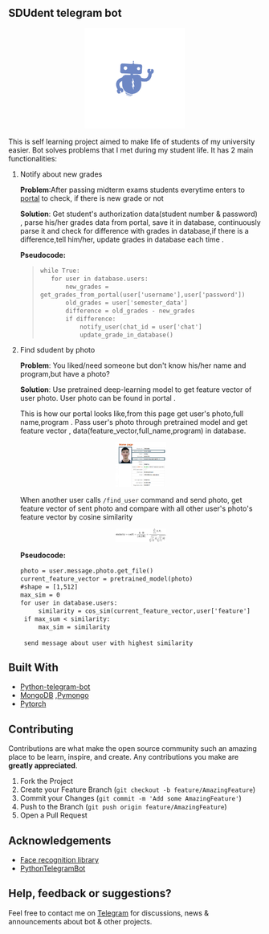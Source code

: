 
<!-- ABOUT THE PROJECT -->
## SDUdent telegram bot

<p align="center">
    <img width="200" src="images/logo.png">
</p>

This is self learning project aimed to make life of students of my university easier. Bot solves problems that I met during my student life. It has 2 main functionalities:



1. Notify about new grades

	 **Problem**:After passing midterm exams students everytime enters to
	 [portal](https://my.sdu.edu.kz/) to check, if there is new grade or not

	 **Solution**: Get student's authorization data(student number & password) , parse his/her grades data from portal, save it in database, continuously parse it and check for difference with grades in database,if there is a difference,tell him/her, update grades in database each time .

	 **Pseudocode:**


	>
	>     while True:
	> 	     for user in database.users:
	> 	         new_grades = get_grades_from_portal(user['username'],user['password'])
	> 	         old_grades = user['semester_data']
	> 	         difference = old_grades - new_grades
	> 	         if difference:
	> 	             notify_user(chat_id = user['chat']
	> 	             update_grade_in_database()
	>



2. Find sdudent by photo

 	 **Problem**: You liked/need someone but don't know his/her name and program,but have a photo?

	 **Solution**: Use pretrained deep-learning model to get feature vector of user photo. User photo can be found in portal .

	 This is how our portal looks like,from this page get user's photo,full name,program . Pass user's photo through pretrained model and get feature vector , data(feature_vector,full_name,program) in database.

     <p align="center">
	    <img width="100" src="images/myscreen.png">
	</p>

	 When another user calls `/find_user` command and send photo, get feature vector of sent photo and compare with all other user's photo's feature vector by cosine similarity
	 <p align="center">
	    <img width="100" src="images/cos_sim.png">
	</p>

	  **Pseudocode:**




       photo = user.message.photo.get_file()
       current_feature_vector = pretrained_model(photo)
       #shape = [1,512]
       max_sim = 0
       for user in database.users:
            similarity = cos_sim(current_feature_vector,user['feature']
	    if max_sum < similarity:
	        max_sim = similarity

        send message about user with highest similarity

## Built With

 - [Python-telegram-bot](https://github.com/python-telegram-bot/python-telegram-bot)
 - [MongoDB](https://www.mongodb.com/) ,[Pymongo](https://api.mongodb.com/python/current/)
 - [Pytorch](https://pytorch.org/)


 <!-- CONTRIBUTING -->
## Contributing

Contributions are what make the open source community such an amazing place to be learn, inspire, and create. Any contributions you make are **greatly appreciated**.

1. Fork the Project
2. Create your Feature Branch (`git checkout -b feature/AmazingFeature`)
3. Commit your Changes (`git commit -m 'Add some AmazingFeature'`)
4. Push to the Branch (`git push origin feature/AmazingFeature`)
5. Open a Pull Request



<!-- ACKNOWLEDGEMENTS -->
## Acknowledgements
* [Face recognition library](https://github.com/ZhaoJ9014/face.evoLVe.PyTorch/commits/master)
* [PythonTelegramBot](https://github.com/python-telegram-bot/python-telegram-bot)

## Help, feedback or suggestions?

Feel free to contact me on [Telegram](https://t.me/YerlanTemir) for discussions, news & announcements about bot & other projects.




